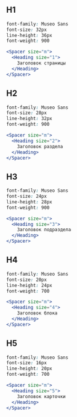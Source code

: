 ## H1  

```css static
font-family: Museo Sans  
font-size: 32px  
line-height: 36px  
font-weight: 900  
```

```jsx
<Spacer size="m">
  <Heading size="1"> 
    Заголовок страницы
  </Heading>
</Spacer>
```

## H2 

```css static
font-family: Museo Sans  
font-size: 28px  
line-height: 32px    
font-weight: 900  
```

```jsx
<Spacer size="m">
  <Heading size="2"> 
    Заголовок раздела
  </Heading>
</Spacer>
```

## H3 

```css static
font-family: Museo Sans    
font-size: 24px  
line-height: 28px   
font-weight: 900  
```

```jsx
<Spacer size="m">
  <Heading size="3"> 
    Заголовок подраздела
  </Heading>
</Spacer>
```

## H4 

```css static
font-family: Museo Sans  
font-size: 20px  
line-height: 24px    
font-weight: 700    
```

```jsx
<Spacer size="m">
  <Heading size="4"> 
    Заголовок блока
  </Heading>
</Spacer>
```

## H5

```css static
font-family: Museo Sans  
font-size: 16px  
line-height: 20px  
font-weight: 700  
```

```jsx
<Spacer size="m">
  <Heading size="5"> 
    Заголовок карточки
  </Heading>
</Spacer>
```

